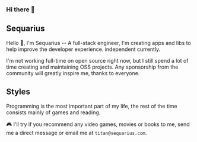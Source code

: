 ### Hi there 👋

<!--
**sequarius/sequarius** is a ✨ _special_ ✨ repository because its `README.md` (this file) appears on your GitHub profile.

Here are some ideas to get you started:

- 🔭 I’m currently working on ...
- 🌱 I’m currently learning ...
- 👯 I’m looking to collaborate on ...
- 🤔 I’m looking for help with ...
- 💬 Ask me about ...
- 📫 How to reach me: ...
- 😄 Pronouns: ...
- ⚡ Fun fact: ...
-->

## Sequarius

Hello 👋, I'm Sequarius -- A full-stack engineer,
I'm creating apps and libs to help improve the developer experience. independent currently.

I'm not working full-time on open source right now, but I still spend a lot of time creating and maintaining OSS projects.
Any sponsorship from the community will greatly inspire me, thanks to everyone.

## Styles

Programming is the most important part of my life, the rest of the time consists mainly of games and reading.

🎮 I'll try if you recommend any video games, movies or books to me,
send me a direct message or email me at `titan@sequarius.com`.
